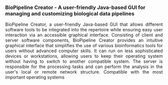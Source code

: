 ### BioPipeline Creator - A user-friendly Java-based GUI for managing and customizing biological data pipelines
<p align="justify"> BioPipeline Creator, a user-friendly Java-based GUI that allows different software tools to be integrated into the repertoire while ensuring easy user interaction via an accessible graphical interface. Consisting of client and server software components, BioPipeline Creator provides an intuitive graphical interface that simplifies the use of various bioinformatics tools for users without advanced computer skills. It can run on less sophisticated devices or workstations, allowing users to keep their operating system without having to switch to another compatible system. The server is responsible for the processing tasks and can perform the analysis in the user's local or remote network structure.
  Compatible with the most important operating systems<p>
